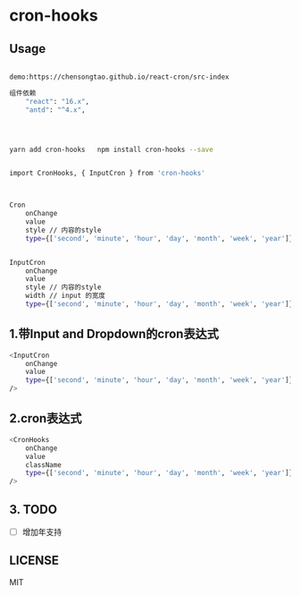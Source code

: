 <!--
 * @Descripttion: 
 * @Author: Bean
 * @Date: 2020-08-31 18:22:59
 * @LastEditors: Bean
 * @LastEditTime: 2020-09-01 09:54:52
-->
# cron-hooks



## Usage
    

```sh

demo:https://chensongtao.github.io/react-cron/src-index

组件依赖
    "react": "16.x",
    "antd": "^4.x",




yarn add cron-hooks   npm install cron-hooks --save


import CronHooks, { InputCron } from 'cron-hooks'



Cron
    onChange
    value
    style // 内容的style
    type={['second', 'minute', 'hour', 'day', 'month', 'week', 'year']}


InputCron
    onChange
    value
    style // 内容的style
    width // input 的宽度
    type={['second', 'minute', 'hour', 'day', 'month', 'week', 'year']}

```

## 1.带Input and Dropdown的cron表达式

```sh
<InputCron 
    onChange 
    value
    type={['second', 'minute', 'hour', 'day', 'month', 'week', 'year']}
/>
```
## 2.cron表达式

```sh
<CronHooks 
    onChange 
    value
    className
    type={['second', 'minute', 'hour', 'day', 'month', 'week', 'year']}
/>
```

## 3. TODO

- [ ] 增加年支持


## LICENSE

MIT
